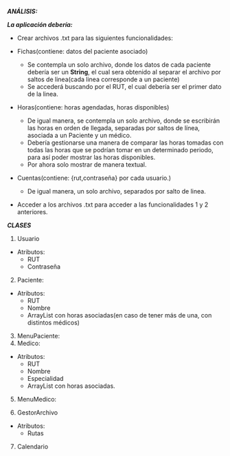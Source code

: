 ***ANÁLISIS:***

***La aplicación debería:***

- Crear archivos .txt para las siguientes funcionalidades:


- Fichas(contiene: datos del paciente asociado)
  - Se contempla un solo archivo, donde los datos de cada paciente debería ser un **String**, el cual sera obtenido al separar el archivo por saltos de linea(cada linea corresponde a un paciente)
  - Se accederá buscando por el RUT, el cual debería ser el primer dato de la linea.

- Horas(contiene: horas agendadas, horas disponibles)
  - De igual manera, se contempla un solo archivo, donde se escribirán las horas en orden de llegada, separadas por saltos de línea, asociada a un Paciente y un médico.
  - Debería gestionarse una manera de comparar las horas tomadas con todas las horas que se podrían tomar en un determinado periodo, para así poder mostrar las horas disponibles.
  - Por ahora solo mostrar de manera textual.

- Cuentas(contiene: {rut,contraseña} por cada usuario.)
  - De igual manera, un solo archivo, separados por salto de linea.

- Acceder a los archivos .txt para acceder a las funcionalidades 1 y 2 anteriores.


***CLASES***

1. Usuario
- Atributos:
  - RUT
  - Contraseña

2. Paciente:
- Atributos:
    - RUT
    - Nombre
    - ArrayList con horas asociadas(en caso de tener más de una, con distintos médicos)

3. MenuPaciente:
4. Medico:
- Atributos:
    - RUT
    - Nombre
    - Especialidad
    - ArrayList con horas asociadas.
  
5. MenuMedico:

6. GestorArchivo
- Atributos:
    - Rutas


7. Calendario







